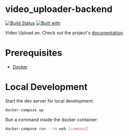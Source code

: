 # video_uploader-backend

[![Build Status](https://travis-ci.org/anuragregmi/video_uploader-backend.svg?branch=master)](https://travis-ci.org/anuragregmi/video_uploader-backend)
[![Built with](https://img.shields.io/badge/Built_with-Cookiecutter_Django_Rest-F7B633.svg)](https://github.com/agconti/cookiecutter-django-rest)

Video Upload an. Check out the project's [documentation](http://anuragregmi.github.io/video_uploader-backend/).

# Prerequisites

- [Docker](https://docs.docker.com/docker-for-mac/install/)  

# Local Development

Start the dev server for local development:
```bash
docker-compose up
```

Run a command inside the docker container:

```bash
docker-compose run --rm web [command]
```
